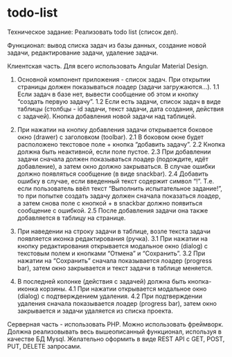 # todo-list
Техническое задание: Реализовать todo list (список дел). 

Функционал: вывод списка задач из базы данных, создание новой задачи, редактирование задачи, удаление задачи.

Клиентская часть. Для всего использовать Angular Material Design.

1. Основной компонент приложения - список задач. При открытии страницы должен показываться лоадер (задачи загружаются…).
  1.1 Если задач в базе нет, вывести сообщение об этом и кнопку “создать первую задачу”.
  1.2 Если есть задачи, список задач в виде таблицы (столбцы - id задачи, текст задачи, дата создания, действия с задачей). Кнопка добавления новой задачи над таблицей.

2. При нажатии на кнопку добавления задачи открывается боковое окно (drawer) с заголовком (toolbar). 
2.1 В боковом окне будет расположено текстовое поле + кнопка “добавить задачу”. 
2.2 Кнопка должна быть неактивной, если поле пустое. 
2.3 При добавлении задачи сначала должен показываться лоадер (подождите, идёт добавление), а затем окно должно закрываться. В случае ошибки должно появляться сообщение (в виде snackbar).
2.4 Добавить ошибку в случае, если введенный текст содержит символ “!”. Т.е. если пользователь ввёл текст “Выполнить испытательное задание!”, то при попытке создать задачу должен сначала показаться лоадер, а затем снова поле с кнопкой + в snackbar должно появиться сообщение с ошибкой.
2.5 После добавления задачи она также добавляется в таблицу на странице.


3. При наведении на строку задачи в таблице, возле текста задачи появляется иконка редактирования (ручка).
3.1 При нажатии на кнопку редактирования открывается модальное окно (dialog) с текстовым полем и кнопками “Отмена” и “Сохранить”.
3.2 При нажатии на “Сохранить” сначала показывается лоадер (progress bar), затем окно закрывается и текст задачи в таблице меняется.

4. В последней колонке (действия с задачей) должна быть кнопка-иконка корзины.
4.1 При нажатии открывается модальное окно (dialog) с подтверждением удаления.
4.2 При подтверждении удаления сначала показывается лоадер (progress bar), затем окно закрывается и задачи удаляется из списка проекта.

Серверная часть - использовать PHP. Можно использовать фреймворк. Должна реализовывать весь вышеописанный функционал, используя в качестве БД Mysql. Желательно оформить в виде REST API c GET, POST, PUT, DELETE запросами.
